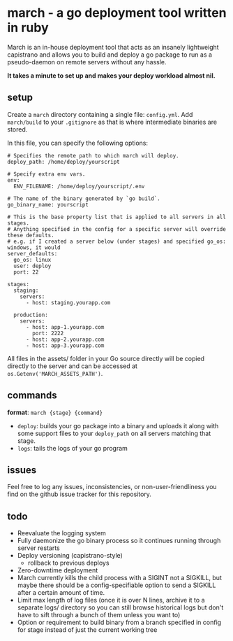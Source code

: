 # march - a go deployment tool written in ruby

March is an in-house deployment tool that acts as an insanely lightweight capistrano and allows you to build and deploy
a go package to run as a pseudo-daemon on remote servers without any hassle.

**It takes a minute to set up and makes your deploy workload almost nil.**

## setup

Create a `march` directory containing a single file: `config.yml`. Add `march/build` to your `.gitignore` as that is 
where intermediate binaries are stored.

In this file, you can specify the following options:

    # Specifies the remote path to which march will deploy.
    deploy_path: /home/deploy/yourscript
    
    # Specify extra env vars. 
    env:
      ENV_FILENAME: /home/deploy/yourscript/.env
    
    # The name of the binary generated by `go build`. 
    go_binary_name: yourscript
       
    # This is the base property list that is applied to all servers in all stages.
    # Anything specified in the config for a specific server will override these defaults.
    # e.g. if I created a server below (under stages) and specified go_os: windows, it would 
    server_defaults:
      go_os: linux
      user: deploy
      port: 22
    
    stages:
      staging:
        servers:
          - host: staging.yourapp.com
    
      production:
        servers:
          - host: app-1.yourapp.com
            port: 2222
          - host: app-2.yourapp.com
          - host: app-3.yourapp.com

All files in the assets/ folder in your Go source directly will be copied directly to the server and can be accessed at
`os.Getenv('MARCH_ASSETS_PATH')`.

## commands

**format**: `march {stage} {command}`

- `deploy`: builds your go package into a binary and uploads it along with some support files to your `deploy_path` on 
  all servers matching that stage.
- `logs`: tails the logs of your go program

## issues
Feel free to log any issues, inconsistencies, or non-user-friendliness you find on the github issue tracker for this 
repository.

## todo
- Reevaluate the logging system
- Fully daemonize the go binary process so it continues running through server restarts
- Deploy versioning (capistrano-style)
    - rollback to previous deploys
- Zero-downtime deployment
- March currently kills the child process with a SIGINT not a SIGKILL, but maybe there should be a config-specifiable
  option to send a SIGKILL after a certain amount of time.
- Limit max length of log files (once it is over N lines, archive it to a separate logs/ directory so you can still 
    browse historical logs but don't have to sift through a bunch of them unless you want to)
- Option or requirement to build binary from a branch specified in config for stage instead of just the current working tree 
